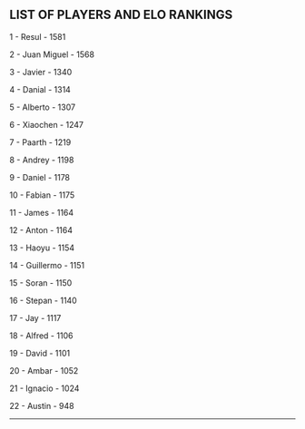 ## LIST OF PLAYERS AND ELO RANKINGS


1 - Resul - 1581


2 - Juan Miguel - 1568


3 - Javier - 1340


4 - Danial - 1314


5 - Alberto - 1307


6 - Xiaochen - 1247


7 - Paarth - 1219


8 - Andrey - 1198


9 - Daniel - 1178


10 - Fabian - 1175


11 - James - 1164


12 - Anton - 1164


13 - Haoyu - 1154


14 - Guillermo - 1151


15 - Soran - 1150


16 - Stepan - 1140


17 - Jay - 1117


18 - Alfred - 1106


19 - David - 1101


20 - Ambar - 1052


21 - Ignacio - 1024


22 - Austin - 948



--------------------------------------------------------------
